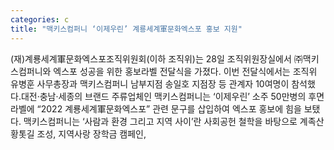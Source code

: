 ```yaml
---
categories: c
title: "맥키스컴퍼니 ‘이제우린’ 계룡세계軍문화엑스포 홍보 지원"
---
```

(재)계룡세계軍문화엑스포조직위원회(이하 조직위)는 28일 조직위원장실에서 ㈜맥키스컴퍼니와 엑스포 성공을 위한 홍보라벨 전달식을 가졌다. 이번 전달식에서는 조직위 유병훈 사무총장과 맥키스컴퍼니 남부지점 송일호 지점장 등 관계자 10여명이 참석했다.대전·충남·세종의 브랜드 주류업체인 맥키스컴퍼니는 ‘이제우린’ 소주 50만병의 후면 라벨에 “2022 계룡세계軍문화엑스포” 관련 문구를 삽입하여 엑스포 홍보에 힘을 보탰다. 맥키스컴퍼니는 ‘사람과 환경 그리고 지역 사이’란 사회공헌 철학을 바탕으로 계족산황톳길 조성, 지역사랑 장학금 캠페인,